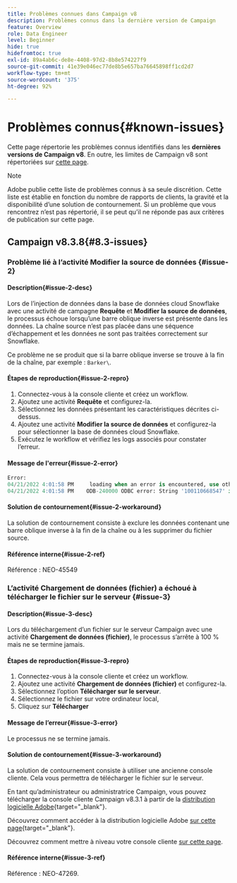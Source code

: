 ```yaml
---
title: Problèmes connues dans Campaign v8
description: Problèmes connus dans la dernière version de Campaign
feature: Overview
role: Data Engineer
level: Beginner
hide: true
hidefromtoc: true
exl-id: 89a4ab6c-de8e-4408-97d2-8b8e574227f9
source-git-commit: 41e39e046ec77de8b5e657ba76645898ff1cd2d7
workflow-type: tm+mt
source-wordcount: '375'
ht-degree: 92%

---
```


# Problèmes connus{#known-issues}

Cette page répertorie les problèmes connus identifiés dans les **dernières versions de Campaign v8**. En outre, les limites de Campaign v8 sont répertoriées sur [cette page](ac-guardrails.md).


>[!NOTE]
>
>Adobe publie cette liste de problèmes connus à sa seule discrétion. Cette liste est établie en fonction du nombre de rapports de clients, la gravité et la disponibilité d’une solution de contournement. Si un problème que vous rencontrez n’est pas répertorié, il se peut qu’il ne réponde pas aux critères de publication sur cette page.

## Campaign v8.3.8{#8.3-issues}

### Problème lié à l’activité Modifier la source de données {#issue-2}

#### Description{#issue-2-desc}

Lors de l’injection de données dans la base de données cloud Snowflake avec une activité de campagne **Requête** et **Modifier la source de données**, le processus échoue lorsqu’une barre oblique inverse est présente dans les données. La chaîne source n’est pas placée dans une séquence d’échappement et les données ne sont pas traitées correctement sur Snowflake.

Ce problème ne se produit que si la barre oblique inverse se trouve à la fin de la chaîne, par exemple : `Barker\`.


#### Étapes de reproduction{#issue-2-repro}

1. Connectez-vous à la console cliente et créez un workflow.
1. Ajoutez une activité **Requête** et configurez-la.
1. Sélectionnez les données présentant les caractéristiques décrites ci-dessus.
1. Ajoutez une activité **Modifier la source de données** et configurez-la pour sélectionner la base de données cloud Snowflake.
1. Exécutez le workflow et vérifiez les logs associés pour constater l’erreur.


#### Message de l&#39;erreur{#issue-2-error}

```sql
Error:
04/21/2022 4:01:58 PM     loading when an error is encountered, use other values such as 'SKIP_FILE' or 'CONTINUE' for the ON_ERROR option. For more information on loading options, please run 'info loading_data' in a SQL client. SQLState: 22000
04/21/2022 4:01:58 PM    ODB-240000 ODBC error: String '100110668547' is too long and would be truncated   File 'wkf1656797_21_1_3057430574#458516uploadPart0.chunk.gz', line 1, character 0   Row 90058, column "WKF1656797_21_1"["SCARRIER_ROUTE":13]   If you would like to continue
```

#### Solution de contournement{#issue-2-workaround}

La solution de contournement consiste à exclure les données contenant une barre oblique inverse à la fin de la chaîne ou à les supprimer du fichier source.


#### Référence interne{#issue-2-ref}

Référence : NEO-45549


### L’activité Chargement de données (fichier) a échoué à télécharger le fichier sur le serveur {#issue-3}

#### Description{#issue-3-desc}

Lors du téléchargement d’un fichier sur le serveur Campaign avec une activité **Chargement de données (fichier)**, le processus s’arrête à 100 % mais ne se termine jamais.

#### Étapes de reproduction{#issue-3-repro}

1. Connectez-vous à la console cliente et créez un workflow.
1. Ajoutez une activité **Chargement de données (fichier)** et configurez-la.
1. Sélectionnez l’option **Télécharger sur le serveur**.
1. Sélectionnez le fichier sur votre ordinateur local,
1. Cliquez sur **Télécharger**


#### Message de l’erreur{#issue-3-error}

Le processus ne se termine jamais.

#### Solution de contournement{#issue-3-workaround}

La solution de contournement consiste à utiliser une ancienne console cliente. Cela vous permettra de télécharger le fichier sur le serveur.

En tant qu’administrateur ou administratrice Campaign, vous pouvez télécharger la console cliente Campaign v8.3.1 à partir de la [distribution logicielle Adobe](https://experience.adobe.com/#/downloads/content/software-distribution/fr/campaign.html?1_group.propertyvalues.property=.%2Fjcr%3Acontent%2Fmetadata%2Fdc%3Aversion&amp;1_group.propertyvalues.operation=equals&amp;1_group.propertyvalues.0_values=target-version%3Acampaign%2F8&amp;orderby=%40jcr%3Acontent%2Fjcr%3AlastModified&amp;orderby.sort=desc&amp;layout=list&amp;p.offset=0&amp;p.limit=4){target="_blank"}.

Découvrez comment accéder à la distribution logicielle Adobe [sur cette page](https://experienceleague.adobe.com/docs/experience-cloud/software-distribution/home.html?lang=fr){target="_blank"}.

Découvrez comment mettre à niveau votre console cliente [sur cette page](connect.md).

#### Référence interne{#issue-3-ref}

Référence : NEO-47269.

